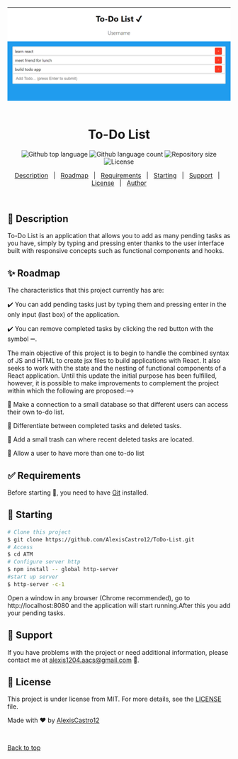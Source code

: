 <div align="center" id="top"> 
  <img src="ToDo-List.png" alt="To-Do List" />
  &#xa0;
</div>

<h1 align="center">To-Do List</h1>

<p align="center">
  <img alt="Github top language" src="https://img.shields.io/github/languages/top/AlexisCastro12/ToDo-List?color=56BEB8">

  <img alt="Github language count" src="https://img.shields.io/github/languages/count/AlexisCastro12/ToDo-List?color=56BEB8">

  <img alt="Repository size" src="https://img.shields.io/github/repo-size/AlexisCastro12/ToDo-List?color=56BEB8">

  <img alt="License" src="https://img.shields.io/github/license/AlexisCastro12/ToDo-List?color=56BEB8">
</p>

<p align="center">
  <a href="#dart-description">Description</a> &#xa0; | &#xa0; 
  <a href="#sparkles-roadmap">Roadmap</a> &#xa0; | &#xa0;
  <a href="#white_check_mark-requirements">Requirements</a> &#xa0; | &#xa0;
  <a href="#checkered_flag-starting">Starting</a> &#xa0; | &#xa0;
  <a href="#wrench-support">Support</a> &#xa0; | &#xa0;
  <a href="#memo-license">License</a> &#xa0; | &#xa0;
  <a href="https://github.com/AlexisCastro12" target="_blank">Author</a>
</p>

<br>

## :dart: Description

To-Do List is an application that allows you to add as many pending tasks as you have, simply by typing and pressing enter thanks to the user interface built with responsive concepts such as functional components and hooks.

## :sparkles: Roadmap

The characteristics that this project currently has are:

:heavy_check_mark: You can add pending tasks just by typing them and pressing enter in the only input (last box) of the application.

:heavy_check_mark: You can remove completed tasks by clicking the red button with the symbol :heavy_minus_sign:.

The main objective of this project is to begin to handle the combined syntax of JS and HTML to create jsx files to build applications with React. It also seeks to work with the state and the nesting of functional components of a React application. Until this update the initial purpose has been fulfilled, however, it is possible to make improvements to complement the project within which the following are proposed:-->

:pushpin: Make a connection to a small database so that different users can access their own to-do list.

:pushpin: Differentiate between completed tasks and deleted tasks.

:pushpin: Add a small trash can where recent deleted tasks are located.

:pushpin: Allow a user to have more than one to-do list

## :white_check_mark: Requirements

Before starting :checkered_flag:, you need to have [Git](https://git-scm.com) installed.

## :checkered_flag: Starting

```bash
# Clone this project
$ git clone https://github.com/AlexisCastro12/ToDo-List.git
# Access 
$ cd ATM
# Configure server http
$ npm install -- global http-server
#start up server
$ http-server -c-1
```

Open a window in any browser (Chrome recommended), go to http://localhost:8080 and the application will start running.After this you add your pending tasks.

## :wrench: Support

If you have problems with the project or need additional information, please contact me at <alexis1204.aacs@gmail.com> :e-mail:.

## :memo: License

This project is under license from MIT. For more details, see the [LICENSE](LICENSE) file.

Made with :heart: by <a href="https://github.com/AlexisCastro12" target="_blank">AlexisCastro12</a>

&#xa0;

<a href="#top">Back to top</a>
